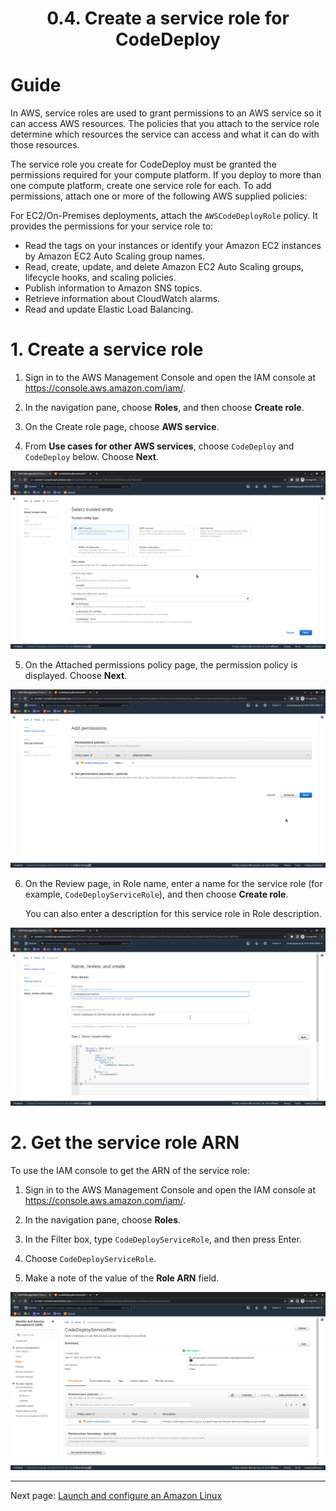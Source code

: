 # <center>0.4. Create a service role for CodeDeploy</center>

# Guide
In AWS, service roles are used to grant permissions to an AWS service so it can access AWS resources. The policies that you attach to the service role determine which resources the service can access and what it can do with those resources.

The service role you create for CodeDeploy must be granted the permissions required for your compute platform. If you deploy to more than one compute platform, create one service role for each. To add permissions, attach one or more of the following AWS supplied policies:

For EC2/On-Premises deployments, attach the `AWSCodeDeployRole` policy. It provides the permissions for your service role to:

- Read the tags on your instances or identify your Amazon EC2 instances by Amazon EC2 Auto Scaling group names.
- Read, create, update, and delete Amazon EC2 Auto Scaling groups, lifecycle hooks, and scaling policies.
- Publish information to Amazon SNS topics.
- Retrieve information about CloudWatch alarms.
- Read and update Elastic Load Balancing.

# 1. Create a service role
1. Sign in to the AWS Management Console and open the IAM console at https://console.aws.amazon.com/iam/.

2. In the navigation pane, choose **Roles**, and then choose **Create role**.

3. On the Create role page, choose **AWS service**.

4. From **Use cases for other AWS services**, choose `CodeDeploy` and `CodeDeploy` below.
Choose **Next**.

![image](./images/0/0-4-1.png)

5. On the Attached permissions policy page, the permission policy is displayed. Choose **Next**.

![image](./images/0/0-4-2.png)

6. On the Review page, in Role name, enter a name for the service role (for example, `CodeDeployServiceRole`), and then choose **Create role**.

    You can also enter a description for this service role in Role description.

![image](./images/0/0-4-3.png)

# 2. Get the service role ARN
To use the IAM console to get the ARN of the service role:

1. Sign in to the AWS Management Console and open the IAM console at https://console.aws.amazon.com/iam/.

2. In the navigation pane, choose **Roles**.

3. In the Filter box, type `CodeDeployServiceRole`, and then press Enter.

4. Choose `CodeDeployServiceRole`.

5. Make a note of the value of the **Role ARN** field.

![image](./images/0/0-4-4.png)

***


Next page: [Launch and configure an Amazon Linux](WordPress-1-0.md)